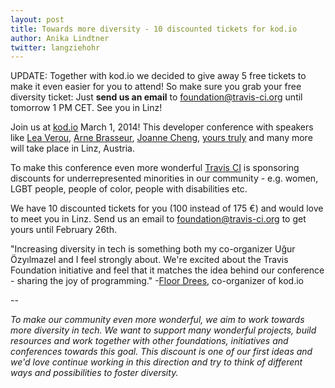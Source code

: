 ```yaml
---
layout: post
title: Towards more diversity - 10 discounted tickets for kod.io 
author: Anika Lindtner
twitter: langziehohr
---
```


UPDATE: Together with kod.io we decided to give away 5 free tickets to make it even easier for you to attend! So make sure you grab your free diversity ticket: Just **send us an email** to [foundation@travis-ci.org](mailto:foundation@travis-ci.org) until tomorrow 1 PM CET. See you in Linz!

Join us at [kod.io](http://linz.kod.io/) March 1, 2014! This developer conference with speakers like [Lea Verou](https://twitter.com/LeaVerou), [Arne Brasseur](https://twitter.com/plexus), [Joanne Cheng](https://twitter.com/joannecheng), [yours truly](https://twitter.com/langziehohr) and many more will take place in Linz, Austria. 

To make this conference even more wonderful [Travis CI](http://travis-ci.com) is sponsoring discounts for underrepresented minorities in our community - e.g. women, LGBT people, people of color, people with disabilities etc. 

We have 10 discounted tickets for you (100 instead of 175 €) and would love to meet you in Linz. Send us an email to [foundation@travis-ci.org](mailto:foundation@travis-ci.org) to get yours until February 26th.


"Increasing diversity in tech is something both my co-organizer Uğur Özyılmazel and I feel strongly about. We're excited about the Travis Foundation initiative and feel that it matches the idea behind our conference - sharing the joy of programming." -[Floor Drees](https://twitter.com/floordrees), co-organizer of kod.io

--

*To make our community even more wonderful, we aim to work towards more diversity in tech. We want to support many wonderful projects, build resources and work together with other foundations, initiatives and conferences towards this goal. This discount is one of our first ideas and we'd love continue working in this direction and try to think of different ways and possibilities to foster diversity.*
